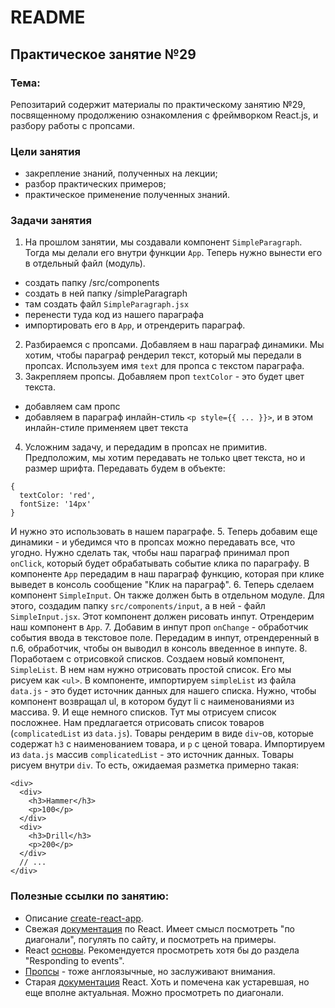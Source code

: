 # README

## Практическое занятие №29

### Тема:

Репозитарий содержит материалы по практическому занятию №29, посвященному продолжению ознакомления с фреймворком React.js, и разбору работы с пропсами.

### Цели занятия
- закрепление знаний, полученных на лекции;
- разбор практических примеров;
- практическое применение полученных знаний.

### Задачи занятия
1. На прошлом занятии, мы создавали компонент `SimpleParagraph`. Тогда мы делали его внутри функции `App`. Теперь нужно вынести его в отдельный файл (модуль).
 - создать папку /src/components
 - создать в ней папку /simpleParagraph
 - там создать файл `SimpleParagraph.jsx`
 - перенести туда код из нашего параграфа
 - импортировать его в `App`, и отрендерить параграф.
2. Разбираемся с пропсами. Добавляем в наш параграф динамики. Мы хотим, чтобы параграф рендерил текст, который мы передали в пропсах. Используем имя `text` для пропса с текстом параграфа.
3. Закрепляем пропсы. Добавляем проп `textColor` - это будет цвет текста.
 - добавляем сам пропс
 - добавляем в параграф инлайн-стиль `<p style={{ ... }}>`, и в этом инлайн-стиле применяем цвет текста
4. Усложним задачу, и передадим в пропсах не примитив. Предположим, мы хотим передавать не только цвет текста, но и размер шрифта. Передавать будем в объекте:
```
{
  textColor: 'red',
  fontSize: '14px'
}
```
И нужно это использовать в нашем параграфе.
5. Теперь добавим еще динамики - и убедимся что в пропсах можно передавать все, что угодно. Нужно сделать так, чтобы наш параграф принимал проп `onClick`, который будет обрабатывать событие клика по параграфу. В компоненте `App` передадим в наш параграф функцию, которая при клике выведет в консоль сообщение "Клик на параграф".
6. Теперь сделаем компонент `SimpleInput`. Он также должен быть в отдельном модуле. Для этого, создадим папку `src/components/input`, а в ней - файл `SimpleInput.jsx`. Этот компонент должен рисовать инпут. Отрендерим наш компонент в `App`.
7. Добавим в инпут проп `onChange` - обработчик события ввода в текстовое поле. Передадим в инпут, отрендеренный в п.6, обработчик, чтобы он выводил в консоль введенное в инпуте.
8. Поработаем с отрисовкой списков. Создаем новый компонент, `SimpleList`. В нем нам нужно отрисовать простой список. Его мы рисуем как `<ul>`. В компоненте, импортируем `simpleList` из файла `data.js` - это будет источник данных для нашего списка. Нужно, чтобы компонент возвращал ul, в котором будут li с наименованиями из массива.
9. И еще немного списков. Тут мы отрисуем список посложнее. Нам предлагается отрисовать список товаров (`complicatedList` из `data.js`). Товары рендерим в виде `div`-ов, которые содержат `h3` с наименованием товара, и `p` с ценой товара. Импортируем из `data.js` массив `complicatedList` - это источник данных. Товары рисуем внутри `div`. То есть, ожидаемая разметка примерно такая:
```
<div>
  <div>
    <h3>Hammer</h3>
    <p>100</p>
  </div>
  <div>
    <h3>Drill</h3>
    <p>200</p>
  </div>
  // ...
</div>
```

### Полезные ссылки по занятию:
 - Описание [create-react-app](https://create-react-app.dev/).
 - Свежая [документация](https://react.dev/) по React. Имеет смысл посмотреть "по диагонали", погулять по сайту, и посмотреть на примеры.
 - React [основы](https://react.dev/learn). Рекомендуется просмотреть хотя бы до раздела "Responding to events".
 - [Пропсы](https://www.w3schools.com/react/react_props.asp) - тоже англоязычные, но заслуживают внимания.
 - Старая [документация](https://legacy.reactjs.org/docs/components-and-props.html) React. Хоть и помечена как устаревшая, но еще вполне актуальная. Можно просмотреть по диагонали.
